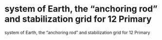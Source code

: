 # system of Earth, the “anchoring rod” and stabilization grid for 12 Primary

system of Earth, the “anchoring rod” and stabilization grid for 12 Primary